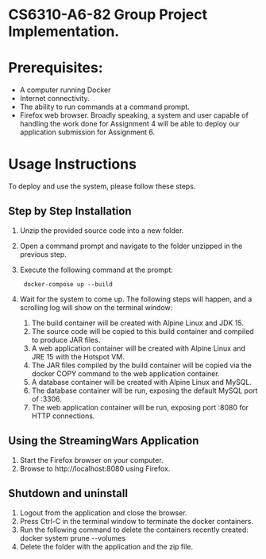 # CS6310-A6-82 Group Project Implementation.

# Prerequisites:
- A computer running Docker 
- Internet connectivity. 
- The ability to run commands at a command prompt.
- Firefox web browser.
Broadly speaking, a system and user capable of handling the work done for Assignment 4 will be able to deploy our application submission for Assignment 6.

# Usage Instructions
To deploy and use the system, please follow these steps.

## Step by Step Installation
1. Unzip the provided source code into a new folder.
1. Open a command prompt and navigate to the folder unzipped in the previous step.
1. Execute the following command at the prompt:
        
        docker-compose up --build

1. Wait for the system to come up. The following steps will happen, and a scrolling log will show on the terminal window:
    1. The build container will be created with Alpine Linux and JDK 15. 
    1. The source code will be copied to this build container and compiled to produce JAR files.
    1. A web application container will be created with Alpine Linux and JRE 15 with the Hotspot VM.
    1. The JAR files compiled by the build container will be copied via the docker COPY command to the web application container.
    1. A database container will be created with Alpine Linux and MySQL.
    1. The database container will be run, exposing the default MySQL port of :3306.
    1. The web application container will be run, exposing port :8080 for HTTP connections.

## Using the StreamingWars Application
1. Start the Firefox browser on your computer. 
1. Browse to http://localhost:8080 using Firefox.

## Shutdown and uninstall
1. Logout from the application and close the browser.
1. Press Ctrl-C in the terminal window to terminate the docker containers.
1. Run the following command to delete the containers recently created:
    docker system prune --volumes
1. Delete the folder with the application and the zip file.
